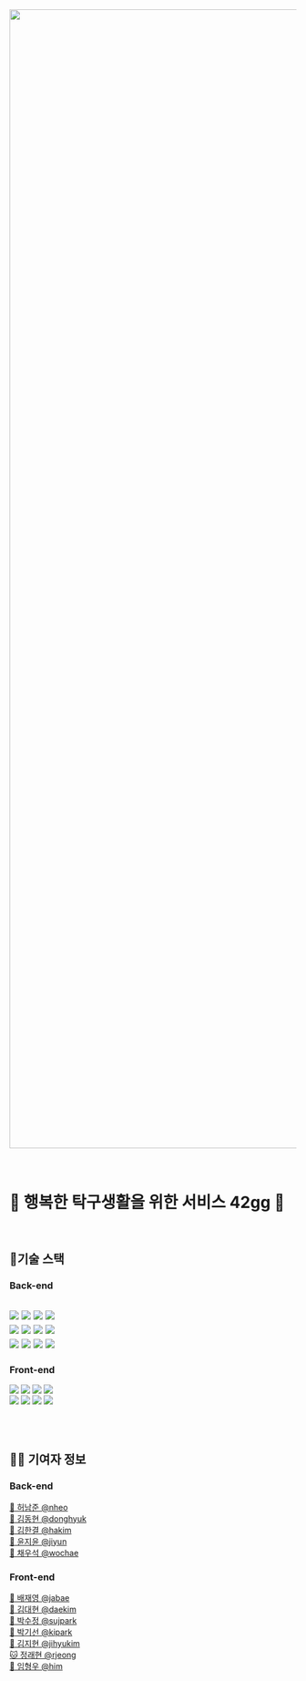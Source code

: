 <div align=center><img src="https://capsule-render.vercel.app/api?type=slice&text=%2042GG%20&desc=%20Innovation%20Academy&fontSize=36&height=130&fontAlign=82&descAlign=81&fontAlignY=17&descAlignY=37&rotate=8&descrotate=8&animation=fadeIn&color=gradient&customColorList=9" width=2000></div><br><br>

# 🏓 행복한 탁구생활을 위한 서비스 42gg 🏓

<br/>

## 📱기술 스택

### Back-end
<img src="https://img.shields.io/badge/JAVA-007396?style=for-the-badge&logo=java&logoColor=white"></a>
<img src="https://img.shields.io/badge/spring-6DB33F?style=for-the-badge&logo=spring&logoColor=white">
<img src="https://img.shields.io/badge/spring_boot-6DB33F?style=for-the-badge&logo=spring_boot&logoColor=white">
<img src="https://img.shields.io/badge/spring_security-6DB33F?style=for-the-badge&logo=spring_security&logoColor=white"></a><br/>
<img src="https://img.shields.io/badge/nginx-009639?style=for-the-badge&logo=nginx&logoColor=white">
<img src="https://img.shields.io/badge/apache_tomcat-F8DC75?style=for-the-badge&logo=apache_tomcat&logoColor=white">
<img src="https://img.shields.io/badge/linux-FCC624?style=for-the-badge&logo=linux&logoColor=black"></a>
<img src="https://img.shields.io/badge/github-181717?style=for-the-badge&logo=github&logoColor=white"><br/>
<img src="https://img.shields.io/badge/aws-232F3E?style=for-the-badge&logo=aws&logoColor=white">
<img src="https://img.shields.io/badge/mysql-4479A1?style=for-the-badge&logo=mysql&logoColor=white"></a>
<img src="https://img.shields.io/badge/redis-DC382D?style=for-the-badge&logo=redis&logoColor=white">
<img src="https://img.shields.io/badge/thymeleaf-005F0F?style=for-the-badge&logo=thymeleaf&logoColor=white">
--
### Front-end

<img src="https://img.shields.io/badge/HTML5-E34F26?style=for-the-badge&logo=HTML5&logoColor=white"/></a>
<img src="https://img.shields.io/badge/CSS3-1572B6?style=for-the-badge&logo=CSS3&logoColor=white"/>
<img src="https://img.shields.io/badge/Sass-CC6699?style=for-the-badge&logo=Sass&logoColor=white"/>
<img src="https://img.shields.io/badge/TypeScript-3178C6?style=for-the-badge&logo=TypeScript&logoColor=white"/></a><br/>
<img src="https://img.shields.io/badge/Next.js-000000?style=for-the-badge&logo=Next.js&logoColor=white"/>
<img src="https://img.shields.io/badge/Recoil-3578E5?style=for-the-badge&logo=&logoColor=white"/>
<img src="https://img.shields.io/badge/Amazon EC2-FF9900?style=for-the-badge&logo=AmazonEC2&logoColor=white"/></a>
<img src="https://img.shields.io/badge/Amazon S3-569A31?style=for-the-badge&logo=AmazonS3&logoColor=white"/>

<br/>
<br/>

## 🙋‍♀️ 기여자 정보

### Back-end
<a href="https://github.com/nheo9143">🏓 허남준 @nheo</a><br/>
<a href="https://github.com/reg0145">🧚 김동현 @donghyuk</a><br/>
<a href="https://github.com/triplecheeseburger">🦑 김한결 @hakim</a><br/>
<a href="https://github.com/tomatozil">🦦 윤지윤 @jiyun</a><br/>
<a href="https://github.com/wochae">🐆 채우석 @wochae</a>

### Front-end
<a href="https://github.com/pearpearB">🐰 배재영 @jabae</a><br/>
<a href="https://github.com/KimDae-hyun">🐻 김대현 @daekim</a><br/>
<a href="https://github.com/su1715">🦁 박수정 @sujpark</a><br/>
<a href="https://github.com/Arkingco">🐨 박기선 @kipark</a><br/>
<a href="https://github.com/tamagoyakii">🐤 김지현 @jihyukim</a><br/>
<a href="https://github.com/raehy19">🐱 정래현 @rjeong</a><br/>
<a href="https://github.com/HyeongwooIM">🐬 임형우 @him</a><br/>
